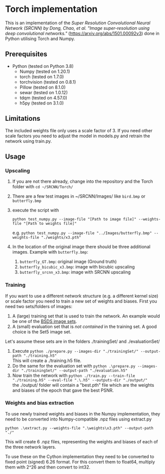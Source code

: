 # Torch implementation

This is an implementation of the *Super Resolution Convolutional Neural Network (SRCNN) by Dong, Chao, et al. "Image super-resolution using deep convolutional networks."* (https://arxiv.org/abs/1501.00092v3) done in Python utilising Torch and Numpy.

## Prerequisites

* Python (tested on Python 3.8)
  * Numpy (tested on 1.20.1)
  * torch (tested on 1.7.0)
  * torchvision (tested on 0.8.1)
  * Pillow (tested on 8.1.0)
  * sewar (tested on 1.0.12)
  * tdqm (tested on 4.57.0)
  * h5py (tested on 3.1.0)
  

## Limitations

The included weights file only uses a scale factor of 3. If you need other scale factors you need to adjust the model in models.py and retrain the network using train.py.

## Usage

### Upscaling

1. If you are not there already, change into the repository and the Torch folder with `cd ~/SRCNN/Torch/` 
   
2. There are a few test images in ~/SRCNN/Images/ like `bird.bmp` or `butterfly.bmp`

3. execute the script with 
   
   `python test_numpy.py --image-file "[Path to image file]" --weights-file "[Path to weights file]"`
   
   e.g. `python test_numpy.py --image-file "../Images/butterfly.bmp" --weights-file "./weights/x3.pth"`

4. In the location of the original image there should be three additional images. Example with `butterfly.bmp`:
   1. `butterfly_GT.bmp`: original image (Ground truth)
   2. `butterfly_bicubic_x3.bmp`: image with bicubic upscaling
   3. `butterfly_srcnn_x3.bmp`: image with SRCNN upscaling

### Training

If you want to use a different network structure (e.g. a different kernel size) or scale factor you need to train a new set of weights and biases. First you need two sets/folders of images:

1. A (large) training set that is used to train the network. An example would be one of the [BSDS image sets](https://www2.eecs.berkeley.edu/Research/Projects/CS/vision/bsds/).
2. A (small) evaluation set that is *not contained* in the training set. A good choice is the Set5 image set.

Let's assume these sets are in the folders ./trainingSet/ and ./evaluationSet/

1. Execute `python ./prepare.py --images-dir "./trainingSet/" --output-path "./training.h5"`  
   This will create a ./training.h5 file.
2. Do the same for the evaluation set with `python .\prepare.py --images-dir "./trainingSet/" --output-path "./evaluation.h5"`
3. Now train the network with `python ./train.py --train-file "./training.h5" --eval-file ".\.h5" --outputs-dir "./output/"`  
   the ./output/ folder will contain a "best.pth" file which are the weights and biases of the epoch that gave the best PSNR.

### Weights and bias extraction

To use newly trained weights and biases in the Numpy implementation, they need to be converted into Numpy-compatible .npz files using extract.py

`python .\extract.py --weights-file ".\weights\x3.pth" --output-path "./"`

This will create 6 .npz files, representing the weights and biases of each of the three network layers.

To use these on the Cython implementation they need to be converted to fixed point (signed) 6.26 format. For this convert them to float64, multiply them with 2^26 and then convert to int32.